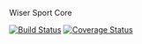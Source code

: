 Wiser Sport Core

[![Build Status](https://travis-ci.org/jenglamlow/wisersport.svg?branch=master)](https://travis-ci.org/jenglamlow/wisersport)
[![Coverage Status](https://coveralls.io/repos/github/jenglamlow/wisersport/badge.svg?branch=master)](https://coveralls.io/github/jenglamlow/wisersport?branch=master)